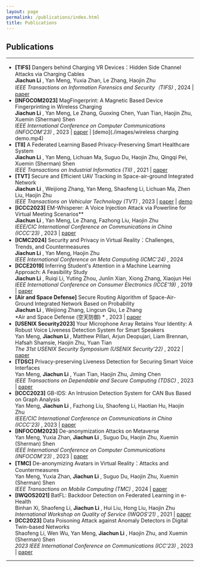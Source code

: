 ```yaml
---
layout: page
permalink: /publications/index.html
title: Publications
---
```


## Publications
---

- **[TIFS]** Dangers behind Charging VR Devices：Hidden Side Channel Attacks via Charging Cables<br>
   **Jiachun Li** , Yan Meng, Yuxia Zhan, Le Zhang, Haojin Zhu<br>
   *IEEE Transactions on Information Forensics and Security（TIFS)* , 2024 | [paper](https://ieeexplore.ieee.org/document/10684784)
-  **[INFOCOM2023]** MagFingerprint: A Magnetic Based Device Fingerprinting in Wireless Charging<br>
   **Jiachun Li** , Yan Meng, Le Zhang, Guoxing Chen, Yuan Tian, Haojin Zhu, Xuemin (Sherman) Shen<br>
   *IEEE International Conference on Computer Communications (INFOCOM'23)* , 2023 | [paper](./images/jiachuninfocom.pdf) | [demo](./images/wireless charging demo.mp4)
- **[TII]** A Federated Learning Based Privacy-Preserving Smart Healthcare System<br>
   **Jiachun Li** , Yan Meng, Lichuan Ma, Suguo Du, Haojin Zhu, Qingqi Pei, Xuemin (Sherman) Shen<br>
   *IEEE Transactions on Industrial Informatics (TII)* , 2021 | [paper](https://ieeexplore.ieee.org/abstract/document/9492000)
- **[TVT]** Secure and Efficient UAV Tracking in Space-air-ground Integrated Network<br>
   **Jiachun Li** , Weijiong Zhang, Yan Meng, Shaofeng Li, Lichuan Ma, Zhen Liu, Haojin Zhu<br>
   *IEEE Transactions on Vehicular Technology (TVT)* , 2023 | [paper](https://ieeexplore.ieee.org/document/10064000) | [demo](./images/SAGIN.mp4)
- **[ICCC2023]** EM-Whisperer: A Voice Injection Attack via Powerline for Virtual Meeting Scenarios**<br>
   **Jiachun Li** , Yan Meng, Le Zhang, Fazhong Liu, Haojin Zhu<br>
   *IEEE/CIC International Conference on Communications in China (ICCC'23)* , 2023 | [paper](./images/jiachuniccc.pdf)
- **[ICMC2024]** Security and Privacy in Virtual Reality：Challenges, Trends, and Countermeasures<br>
   **Jiachun Li** , Yan Meng, Haojin Zhu<br>
   *IEEE International Conference on Meta Computing (ICMC'24)* , 2024
- **[ICCE2019]** Inferring Student's Attention in a Machine Learning Approach: A Feasibility Study<br>
   **Jiachun Li** , Ruiqi Li, Yuting Zhou, Junlin Xian, Xiong Zhang, Xiaojun Hei<br>
   *IEEE International Conference on Consumer Electronics (ICCE'19)* , 2019 | [paper](https://ieeexplore.ieee.org/abstract/document/8991763)
- **[Air and Space Defense]** Secure Routing Algorithm of Space-Air-Ground Integrated Network Based on Probability<br>
   **Jiachun Li** , Weijiong Zhang, Lingcun Qiu, Le Zhang<br>
   *Air and Space Defense (空天防御) * , 2023 | [paper](./images/3.pdf)
- **[USENIX Security2023]** Your Microphone Array Retains Your Identity: A Robust Voice Liveness Detection System for Smart Speakers<br>
   Yan Meng,  **Jiachun Li** , Matthew Pillari, Arjun Deopujari, Liam Brennan, Hafsah Shamsie, Haojin Zhu, Yuan Tian<br>
   *The 31st USENIX Security Symposium (USENIX Security'22)* , 2022 | [paper](https://www.usenix.org/system/files/sec22summer_meng.pdf)
- **[TDSC]** Privacy-preserving Liveness Detection for Securing Smart Voice Interfaces<br>
   Yan Meng,  **Jiachun Li** , Yuan Tian, Haojin Zhu, Jiming Chen<br>
   *IEEE Transactions on Dependable and Secure Computing (TDSC)* , 2023 | [paper](https://ieeexplore.ieee.org/document/10265181)
- **[ICCC2023]** GB-IDS: An Intrusion Detection System for CAN Bus Based on Graph Analysis<br>
   Yan Meng,  **Jiachun Li** , Fazhong Liu, Shaofeng Li, Haotian Hu, Haojin Zhu<br>
   *IEEE/CIC International Conference on Communications in China (ICCC'23)* , 2023 | [paper](./images/yaniccc.pdf)
- **[INFOCOM2023]** De-anonymization Attacks on Metaverse<br>
   Yan Meng, Yuxia Zhan,  **Jiachun Li** , Suguo Du, Haojin Zhu, Xuemin (Sherman) Shen<br>
   *IEEE International Conference on Computer Communications (INFOCOM'23)* , 2023 | [paper](./images/yaninfocom.pdf)
- **[TMC]** De-anonymizing Avatars in Virtual Reality：Attacks and Countermeasures<br>
   Yan Meng, Yuxia Zhan,  **Jiachun Li** , Suguo Du, Haojin Zhu, Xuemin (Sherman) Shen<br>
   *IEEE Transactions on Mobile Computing (TMC)* , 2024 | [paper](https://ieeexplore.ieee.org/abstract/document/10592805)
- **[IWQOS2021]** BatFL: Backdoor Detection on Federated Learning in e-Health<br>
   Binhan Xi, Shaofeng Li,  **Jiachun Li** , Hui Liu, Hong Liu, Haojin Zhu<br>
   *International Workshop on Quality of Service (IWQOS'21)* , 2021 | [paper](https://ieeexplore.ieee.org/abstract/document/9521339)
- **[ICC2023]** Data Poisoning Attack against Anomaly Detectors in Digital Twin-based Networks<br>
   Shaofeng Li, Wen Wu, Yan Meng,  **Jiachun Li** , Haojin Zhu, and Xuemin (Sherman) Shen<br>
   *2023 IEEE International Conference on Communications (ICC'23)* , 2023 | [paper](./images/shaofengicc.pdf)

---

<br>
